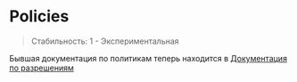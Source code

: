 # Policies

> Стабильность: 1 - Экспериментальная

Бывшая документация по политикам теперь находится в [Документация по разрешениям](permissions.md#policies)
